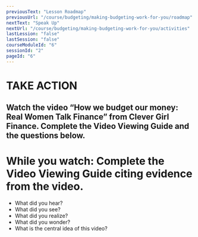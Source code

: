 ```yaml
---
previousText: "Lesson Roadmap"
previousUrl: "/course/budgeting/making-budgeting-work-for-you/roadmap"
nextText: "Speak Up"
nextUrl: "/course/budgeting/making-budgeting-work-for-you/activities"
lastLession: "false"
lastSession: "false"
courseModuleId: "6"
sessionId: "2"
pageId: "6"
---
```



# TAKE ACTION
## Watch the video “How we budget our money: Real Women Talk Finance” from Clever Girl Finance. Complete the Video Viewing Guide and the questions below.

<sparkle-youtube src="https://www.youtube.com/embed/6PquuGymWP0"></sparkle-youtube>

# While you watch: Complete the Video Viewing Guide citing evidence from the video.

- What did you hear? 	
- What did you see?   
- What did you realize?	
- What did you wonder?
- What is the central idea of this video?
